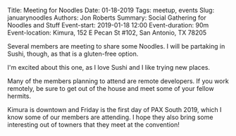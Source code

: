 Title: Meeting for Noodles
Date: 01-18-2019
Tags: meetup, events
Slug: januarynoodles
Authors: Jon Roberts
Summary: Social Gathering for Noodles and Stuff
Event-start: 2019-01-18 12:00
Event-duration: 90m
Event-location: Kimura, 152 E Pecan St #102, San Antonio, TX 78205

Several members are meeting to share some Noodles. I will be partaking in Sushi, though, as that is a gluten-free option.

I'm excited about this one, as I love Sushi and I like trying new places.

Many of the members planning to attend are remote developers. If you work remotely, be sure to get out of the house and meet some of your fellow hermits.

Kimura is downtown and Friday is the first day of PAX South 2019, which I know some of our members are attending.  I hope they also bring some interesting out of towners that they meet at the convention!

